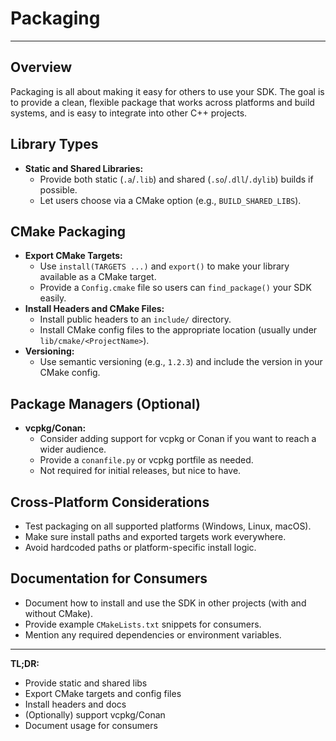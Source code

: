 # Packaging

---

## Overview

Packaging is all about making it easy for others to use your SDK. The goal is to provide a clean, flexible package that works across platforms and build systems, and is easy to integrate into other C++ projects.

## Library Types

- **Static and Shared Libraries:**
  - Provide both static (`.a`/`.lib`) and shared (`.so`/`.dll`/`.dylib`) builds if possible.
  - Let users choose via a CMake option (e.g., `BUILD_SHARED_LIBS`).

## CMake Packaging

- **Export CMake Targets:**
  - Use `install(TARGETS ...)` and `export()` to make your library available as a CMake target.
  - Provide a `Config.cmake` file so users can `find_package()` your SDK easily.
- **Install Headers and CMake Files:**
  - Install public headers to an `include/` directory.
  - Install CMake config files to the appropriate location (usually under `lib/cmake/<ProjectName>`).
- **Versioning:**
  - Use semantic versioning (e.g., `1.2.3`) and include the version in your CMake config.

## Package Managers (Optional)

- **vcpkg/Conan:**
  - Consider adding support for vcpkg or Conan if you want to reach a wider audience.
  - Provide a `conanfile.py` or vcpkg portfile as needed.
  - Not required for initial releases, but nice to have.

## Cross-Platform Considerations

- Test packaging on all supported platforms (Windows, Linux, macOS).
- Make sure install paths and exported targets work everywhere.
- Avoid hardcoded paths or platform-specific install logic.

## Documentation for Consumers

- Document how to install and use the SDK in other projects (with and without CMake).
- Provide example `CMakeLists.txt` snippets for consumers.
- Mention any required dependencies or environment variables.

---

**TL;DR:**
- Provide static and shared libs
- Export CMake targets and config files
- Install headers and docs
- (Optionally) support vcpkg/Conan
- Document usage for consumers 